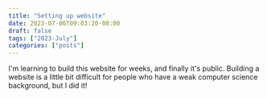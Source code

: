 ```yaml
---
title: "Setting up website"
date: 2023-07-06T09:03:20-08:00
draft: false
tags: ["2023-July"]
categories: ["posts"]
---
```


I'm learning to build this website for weeks, and finally it's public. Building a website is a little bit difficult for people who have a weak computer science background, but I did it! 